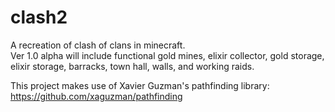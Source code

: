 # clash2
A recreation of clash of clans in minecraft.   
Ver 1.0 alpha will include functional gold mines, elixir collector, gold storage, elixir storage, barracks, town hall, walls, and working raids.   
   
This project makes use of Xavier Guzman's pathfinding library: https://github.com/xaguzman/pathfinding
